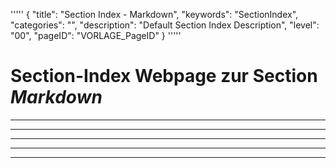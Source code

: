 '''''
{
"title": "Section Index - Markdown",
"keywords": "SectionIndex",
"categories": "",
"description": "Default Section Index Description",
"level": "00",
"pageID": "VORLAGE_PageID"
}
'''''


<h1>Section-Index Webpage zur Section <i>Markdown</i></h1>

<hr><hr><hr><hr><hr>